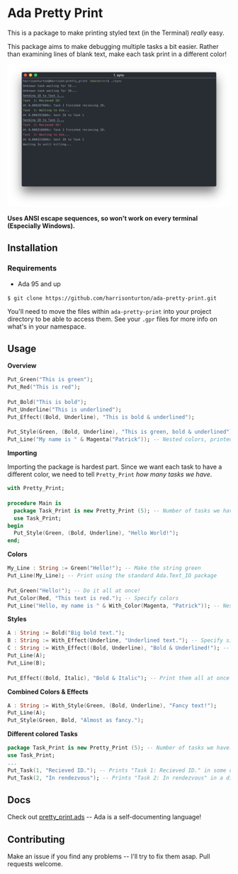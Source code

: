 # Ada Pretty Print

This is a package to make printing styled text (in the Terminal) *really* easy.

This package aims to make debugging multiple tasks a bit easier. Rather than examining lines of blank text, make each
task print in a different color!

![Screenshot of Ada Pretty Print](screenshot.png)

**Uses ANSI escape sequences, so won't work on every terminal (Especially Windows).**

## Installation

### Requirements

- Ada 95 and up

`$ git clone https://github.com/harrisonturton/ada-pretty-print.git`

You'll need to move the files within `ada-pretty-print` into your project directory to be able to access
them. See your `.gpr` files for more info on what's in your namespace.

## Usage

**Overview**
```ada
Put_Green("This is green");
Put_Red("This is red");

Put_Bold("This is bold");
Put_Underline("This is underlined");
Put_Effect((Bold, Underline), "This is bold & underlined");

Put_Style(Green, (Bold, Underline), "This is green, bold & underlined");
Put_Line("My name is " & Magenta("Patrick")); -- Nested colors, printed using Ada.Text_IO;
```

**Importing**

Importing the package is hardest part. Since we want each task to have a different color, we need to
tell `Pretty_Print` *how many tasks we have*.

```ada
with Pretty_Print;

procedure Main is
  package Task_Print is new Pretty_Print (5); -- Number of tasks we have. Can be 0!
  use Task_Print;
begin
  Put_Style(Green, (Bold, Underline), "Hello World!");
end;
```

**Colors**
```ada
My_Line : String := Green("Hello!"); -- Make the string green
Put_Line(My_Line); -- Print using the standard Ada.Text_IO package

Put_Green("Hello!"); -- Do it all at once!
Put_Color(Red, "This text is red."); -- Specify colors
Put_Line("Hello, my name is " & With_Color(Magenta, "Patrick")); -- Nest colors within normal text
```

**Styles**
```ada
A : String := Bold("Big bold text.");
B : String := With_Effect(Underline, "Underlined text."); -- Specify single effects
C : String := With_Effect((Bold, Underline), "Bold & Underlined!"); -- Specify multiple overlayed effects
Put_Line(A);
Put_Line(B);

Put_Effect((Bold, Italic), "Bold & Italic"); -- Print them all at once
```

**Combined Colors & Effects**
```ada
A : String := With_Style(Green, (Bold, Underline), "Fancy text!");
Put_Line(A);
Put_Style(Green, Bold, "Almost as fancy.");
```

**Different colored Tasks**
```ada
package Task_Print is new Pretty_Print (5); -- Number of tasks we have. Can be 0!
use Task_Print;
...
Put_Task(1, "Recieved ID."); -- Prints "Task 1: Recieved ID." in some color
Put_Task(2, "In rendezvous"); -- Prints "Task 2: In rendezvous" in a different color
```

## Docs
Check out [pretty_print.ads](pretty_print.ads) -- Ada is a self-documenting language!

## Contributing
Make an issue if you find any problems -- I'll try to fix them asap. Pull requests welcome.
